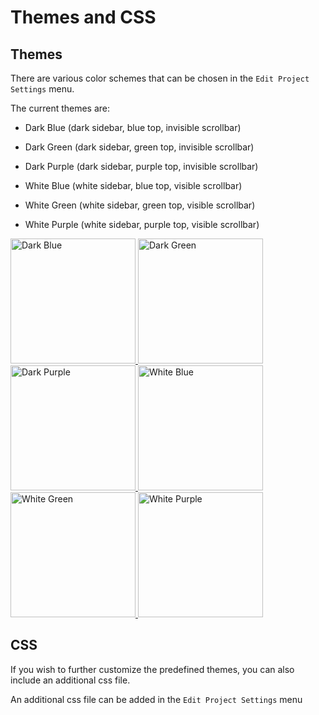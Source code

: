Themes and CSS
==============

Themes
------
There are various color schemes that can be chosen in the <code><i class="fa fa-cog"></i></code> `Edit Project Settings` menu.

The current themes are:

- Dark Blue (dark sidebar, blue top, invisible scrollbar)

- Dark Green (dark sidebar, green top, invisible scrollbar)

- Dark Purple (dark sidebar, purple top, invisible scrollbar)

- White Blue (white sidebar, blue top, visible scrollbar)

- White Green (white sidebar, green top, visible scrollbar)

- White Purple (white sidebar, purple top, visible scrollbar)

<p>
    <a href="https://raw.githubusercontent.com/erez-o/doxiz/master/images/themes/dark-blue.jpg">
        <img width="200" alt="Dark Blue" src="https://raw.githubusercontent.com/erez-o/doxiz/master/images/themes/dark-blue.jpg">
    </a>
    <a href="https://raw.githubusercontent.com/erez-o/doxiz/master/images/themes/dark-green.jpg">
        <img width="200" alt="Dark Green" src="https://raw.githubusercontent.com/erez-o/doxiz/master/images/themes/dark-green.jpg">
    </a>
    <a href="https://raw.githubusercontent.com/erez-o/doxiz/master/images/themes/dark-purple.jpg">
        <img width="200" alt="Dark Purple" src="https://raw.githubusercontent.com/erez-o/doxiz/master/images/themes/dark-purple.jpg">
    </a>
    <a href="https://raw.githubusercontent.com/erez-o/doxiz/master/images/themes/white-blue.jpg">
        <img width="200" alt="White Blue" src="https://raw.githubusercontent.com/erez-o/doxiz/master/images/themes/white-blue.jpg">
    </a>
    <a href="https://raw.githubusercontent.com/erez-o/doxiz/master/images/themes/white-green.jpg">
        <img width="200" alt="White Green" src="https://raw.githubusercontent.com/erez-o/doxiz/master/images/themes/white-green.jpg">
    </a>
    <a href="https://raw.githubusercontent.com/erez-o/doxiz/master/images/themes/white-purple.jpg">
        <img width="200" alt="White Purple" src="https://raw.githubusercontent.com/erez-o/doxiz/master/images/themes/white-purple.jpg">
    </a>
</p>

CSS
---

If you wish to further customize the predefined themes, you can also include an additional css file.

An additional css file can be added in the <code><i class="fa fa-cog"></i></code> `Edit Project Settings` menu